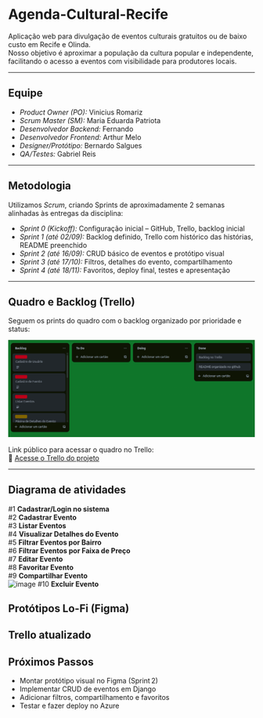 # Agenda-Cultural-Recife

Aplicação web para divulgação de eventos culturais gratuitos ou de baixo custo em Recife e Olinda.  
Nosso objetivo é aproximar a população da cultura popular e independente, facilitando o acesso a eventos com visibilidade para produtores locais.

---

## Equipe

- *Product Owner (PO):* Vinicius Romariz
- *Scrum Master (SM):* Maria Eduarda Patriota 
- *Desenvolvedor Backend:* Fernando
- *Desenvolvedor Frontend:* Arthur Melo
- *Designer/Protótipo:* Bernardo Salgues
- *QA/Testes:* Gabriel Reis

---

## Metodologia

Utilizamos *Scrum*, criando Sprints de aproximadamente 2 semanas alinhadas às entregas da disciplina:

- *Sprint 0 (Kickoff):* Configuração inicial – GitHub, Trello, backlog inicial  
- *Sprint 1 (até 02/09):* Backlog definido, Trello com histórico das histórias, README preenchido  
- *Sprint 2 (até 16/09):* CRUD básico de eventos e protótipo visual  
- *Sprint 3 (até 17/10):* Filtros, detalhes do evento, compartilhamento  
- *Sprint 4 (até 18/11):* Favoritos, deploy final, testes e apresentação  

---

## Quadro e Backlog (Trello) 

Seguem os prints do quadro com o backlog organizado por prioridade e status:

![Quadro Trello - Backlog completo](https://github.com/vromariz/Agenda-Cultural-Recife/blob/main/images/Captura%20de%20tela%20de%202025-09-08%2016-21-45.png)

Link público para acessar o quadro no Trello:  
🔗 [Acesse o Trello do projeto](https://trello.com/b/nGkBsoYm/agenda-cultural-recife)

---
## Diagrama de atividades 
#1 **Cadastrar/Login no sistema**  
#2 **Cadastrar Evento**  
#3 **Listar Eventos**  
 #4 **Visualizar Detalhes do Evento**  
 #5 **Filtrar Eventos por Bairro**  
 #6 **Filtrar Eventos por Faixa de Preço**  
 #7 **Editar Evento**  
 #8 **Favoritar Evento**  
 #9 **Compartilhar Evento**  
 <img width="937" height="1280" alt="image" src="https://github.com/user-attachments/assets/1d110ded-4d2c-49f3-8dab-72f98ad5f907" />
 #10 **Excluir Evento**
## Protótipos Lo-Fi (Figma)
## Trello atualizado

## Próximos Passos

- Montar protótipo visual no Figma (Sprint 2)  
- Implementar CRUD de eventos em Django  
- Adicionar filtros, compartilhamento e favoritos  
- Testar e fazer deploy no Azure

